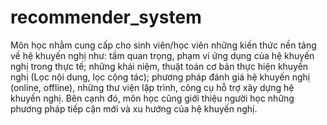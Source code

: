 # recommender_system
Môn học nhằm cung cấp cho sinh viên/học viên những kiến thức nền tảng về hệ khuyến nghị như: tầm quan trọng, phạm vi ứng dụng của hệ khuyến nghị trong thực tế; những khái niệm, thuật toán cơ bản thực hiện khuyến nghị (Lọc nội dung, lọc cộng tác); phương pháp đánh giá hệ khuyến nghị (online, offline), những thư viện lập trình, công cụ hỗ trợ xây dựng hệ khuyến nghị. Bên cạnh đó, môn học cũng giới thiệu người học những phương pháp tiếp cận mới và xu hướng của hệ khuyến nghị.
